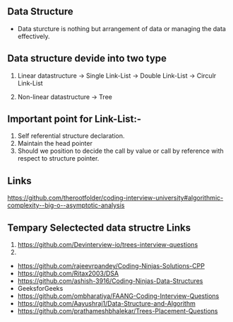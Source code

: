 Data Structure
--------------
- Data sturcture is nothing but arrangement of data or managing the data effectively.

Data structure devide into two type
-----------------------------------

1) Linear datastructure
-> Single Link-List
-> Double Link-List
-> Circulr Link-List

2) Non-linear datastructure
-> Tree

Important point for Link-List:-
-----------------------------
1) Self referential structure declaration.
2) Maintain the head pointer
3) Should we position to decide the call by value or call by reference with respect to structure pointer.


Links
------
https://github.com/therootfolder/coding-interview-university#algorithmic-complexity--big-o--asymptotic-analysis

Tempary Selectected data structre Links
----------------------------------------
1. https://github.com/Devinterview-io/trees-interview-questions
2. 
- https://github.com/rajeevrpandey/Coding-Ninjas-Solutions-CPP
- https://github.com/Ritax2003/DSA
- https://github.com/ashish-3916/Coding-Ninjas-Data-Structures
- GeeksforGeeks
- https://github.com/ombharatiya/FAANG-Coding-Interview-Questions
- https://github.com/Aayushraj1/Data-Structure-and-Algorithm
- https://github.com/prathameshbhalekar/Trees-Placement-Questions
